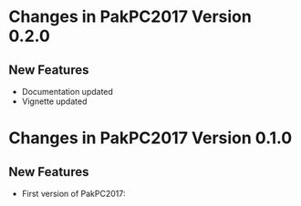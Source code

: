 # Changes in PakPC2017 Version 0.2.0
## New Features 

* Documentation updated
* Vignette updated


# Changes in PakPC2017 Version 0.1.0
## New Features 

* First version of PakPC2017: 
